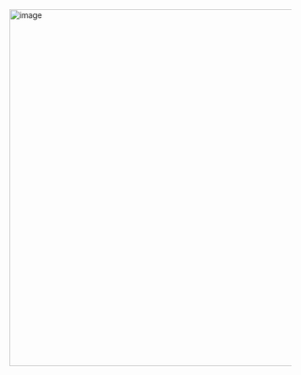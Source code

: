 <img width="638" alt="image" src="https://user-images.githubusercontent.com/113409861/236700941-f260501b-5a77-4781-b09f-cc4f176f2600.png">
